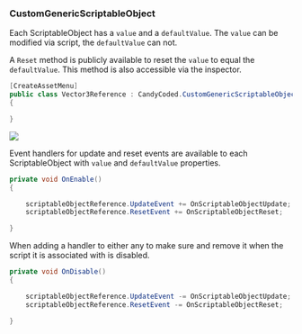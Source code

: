 ### CustomGenericScriptableObject

Each ScriptableObject has a `value` and a `defaultValue`. The `value` can be modified via script, the `defaultValue` can not.

A `Reset` method is publicly available to reset the `value` to equal the `defaultValue`. This method is also accessible via the inspector.

```csharp
[CreateAssetMenu]
public class Vector3Reference : CandyCoded.CustomGenericScriptableObject<Vector3>
{

}
```

![](https://i.imgur.com/9opk8j8.png)

Event handlers for update and reset events are available to each ScriptableObject with `value` and `defaultValue` properties.

```csharp
private void OnEnable()
{

    scriptableObjectReference.UpdateEvent += OnScriptableObjectUpdate;
    scriptableObjectReference.ResetEvent += OnScriptableObjectReset;

}
```

When adding a handler to either any to make sure and remove it when the script it is associated with is disabled.

```csharp
private void OnDisable()
{

    scriptableObjectReference.UpdateEvent -= OnScriptableObjectUpdate;
    scriptableObjectReference.ResetEvent -= OnScriptableObjectReset;

}
```
